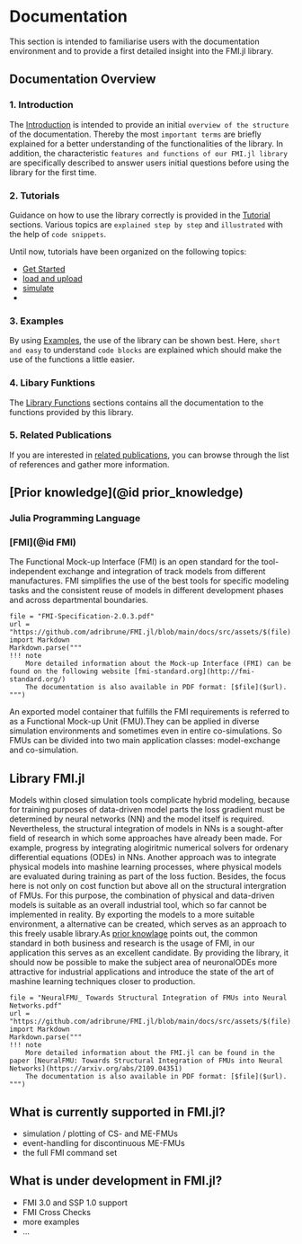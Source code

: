 
# Documentation 
This section is intended to familiarise users with the documentation environment and to provide a first detailed insight into the FMI.jl library.

## Documentation Overview
### 1. Introduction
The [Introduction]() is intended to provide an initial `overview of the structure` of the documentation. Thereby the most `important terms` are briefly explained for a better understanding of the functionalities of the library. In addition, the characteristic `features and functions of our FMI.jl library` are specifically described to answer users initial questions before using the library for the first time.  

### 2. Tutorials
Guidance on how to use the library correctly is provided in the [Tutorial]() sections. Various topics are `explained step by step` and `illustrated` with the help of `code snippets`.  

Until now, tutorials have been organized on the following topics:
- [Get Started]()
- [load and upload]()
- [simulate]()
- 

### 3. Examples
By using [Examples](), the use of the library can be shown best. Here, `short and easy` to understand `code blocks` are explained which should make the use of the functions a little easier.


### 4. Libary Funktions
The [Library Functions]() sections contains all the documentation to the functions provided by this library.  




### 5. Related Publications
If you are interested in [related publications](), you can browse through the list of references and gather more information. 

## [Prior knowledge](@id prior_knowledge)

### Julia Programming Language


### [FMI](@id FMI) 
The Functional Mock-up Interface (FMI) is an open standard for the tool-independent exchange and integration of track models from different manufactures. FMI simplifies the use of the best tools for specific modeling tasks and the consistent reuse of models in different development phases and across departmental boundaries.

```@eval
file = "FMI-Specification-2.0.3.pdf"
url = "https://github.com/adribrune/FMI.jl/blob/main/docs/src/assets/$(file).pdf"
import Markdown
Markdown.parse("""
!!! note
    More detailed information about the Mock-up Interface (FMI) can be found on the following website [fmi-standard.org](http://fmi-standard.org/)
    The documentation is also available in PDF format: [$file]($url).
""")
```  

An exported model container that fulfills the FMI requirements is referred to as a Functional Mock-up Unit (FMU).They can be applied in diverse simulation environments and sometimes even in entire co-simulations. So FMUs can be divided into two main application classes: model-exchange and co-simulation.

## Library FMI.jl
Models within closed simulation tools complicate hybrid modeling, because for training purposes of data-driven model parts the loss gradient must be determined by neural networks (NN) and the model itself is required. Nevertheless, the structural integration of models in NNs is a sought-after field of research in which some approaches have already been made. For example, progress by integrating alogiritmic numerical solvers for ordenary differential equations (ODEs) in NNs. Another approach was to integrate physical models into mashine learning processes, where physical models are evaluated during training as part of the loss fuction. Besides, the focus here is not only on cost function but above all on the structural intergration of FMUs. For this purpose, the combination of physical and data-driven models is suitable as an overall industrial tool, which so far cannot be implemented in reality. By exporting the models to a more suitable environment, a alternative can be created, which serves as an approach to this freely usable library.As [prior knowlage](@ref) points out, the common standard in both business and research is the usage of FMI, in our application this serves as an excellent candidate. By providing the library, it should now be possible to make the subject area of neuronalODEs more attractive for industrial applications and introduce the state of the art of mashine learning techniques closer to production.  



```@eval
file = "NeuralFMU_ Towards Structural Integration of FMUs into Neural Networks.pdf"
url = "https://github.com/adribrune/FMI.jl/blob/main/docs/src/assets/$(file).pdf"
import Markdown
Markdown.parse("""
!!! note
    More detailed information about the FMI.jl can be found in the paper [NeuralFMU: Towards Structural Integration of FMUs into Neural Networks](https://arxiv.org/abs/2109.04351)
    The documentation is also available in PDF format: [$file]($url).
""")
```  

## What is currently supported in FMI.jl?
- simulation / plotting of CS- and ME-FMUs
- event-handling for discontinuous ME-FMUs
- the full FMI command set

## What is under development in FMI.jl?
- FMI 3.0 and SSP 1.0 support
- FMI Cross Checks
- more examples
- ...
